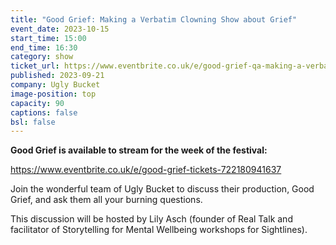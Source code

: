 ```yaml
---
title: "Good Grief: Making a Verbatim Clowning Show about Grief"
event_date: 2023-10-15
start_time: 15:00
end_time: 16:30
category: show
ticket_url: https://www.eventbrite.co.uk/e/good-grief-qa-making-a-verbatim-clowning-show-about-grief-tickets-720886158907
published: 2023-09-21
company: Ugly Bucket
image-position: top
capacity: 90
captions: false
bsl: false
---
```

**G﻿ood Grief is available to stream for the week of the festival:**

https://www.eventbrite.co.uk/e/good-grief-tickets-722180941637

Join the wonderful team of Ugly Bucket to discuss their production, Good Grief, and ask them all your burning questions.  

This discussion will be hosted by Lily Asch (founder of Real Talk and facilitator of Storytelling for Mental Wellbeing workshops for Sightlines).